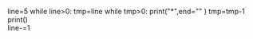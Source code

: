 line=5
while line>0:
    tmp=line
    while tmp>0:
        print("*",end="" )
        tmp=tmp-1
    print()    
    line-=1 
